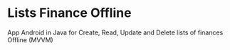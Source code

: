 # Lists Finance Offline
App Android in Java for Create, Read, Update and Delete lists of finances Offline (MVVM)
